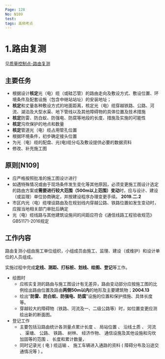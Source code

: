```yaml
---
Page: 128
No: N109
test: 
tags: 高频考点
---
```

# 1.路由复测
见[质量控制点-路由复测]((/3.施工管理/4.质量管理/3.质量控制点/2.线路工程/1.路由复测))

## 主要任务
- 根据设计**核定**光（电）缆（或硅芯管）的路由走向及敷设方式、敷设位置、环境条件及配套设施（包含中继站站址）的安装地址；
- **核定**和丈量各种敷设方式的地面距离，核定光（电）缆穿越铁路、公路、河流、湖泊及大型水渠、地下管线以及其他障碍物的具体位置及技术措施
- **核定**防雷、防白蚁、防强电、防腐等地段的长度、措施及实施的可能性
- **核定**沟坎保护的地点和数量
- **核定**管道光（电）缆占用管孔位置
- 根据环境条件，初步确定接头位置
- 为光（电）缆的配盘、光(电)缆分屯及敷设提供必要的数据资料
- 修改、补充施工图

## 原则[N109]
- 应严格按照批准的施工图设计进行
- 如遇特殊情况或由于现场条件发生变化等其他原因，必须变更施工图设计选定的路由方案或**需要进行较大范围（500m以上范围）变动**时，应与设计、建设（或监理）单位协商确定，并按建设程序办理变更手续。 **2019.二.2**
- 市区内光（电）缆埋设路由及在规划线内穿越公路、铁路位置如发生变动时，应报当地相关部门审批后确定
- 光（电）缆线路与其他建筑设施间的间距应符合《通信线路工程验收规范》GB51171-2016规定

## 工作内容
路由复测小组由施工单位组织，小组成员由施工、监理、建设（或维护）和设计单位的人员组成。

实施过程中完成**定线、测距、打标桩、划线、绘图、登记**等工作。
- 绘图时
    - 应核实复测的路由与施工图设计有无差异，路由变动部分应按施工图的比例绘出路由位置及路由**两侧50m以内**的地形及主要建筑物；**2004.13**
    - 绘出“**防雷、防白蚁、防强电、防腐**”设施的位置和保护措施、具体长度等。
    - 穿越较大的障碍物（铁路、河流及一、二级公路等）时，如位置变更应测绘出新的断面图。
- 登记工作
    - 主要包括沿路由统计各测量点累计长度 、 局站位置 、 沿线土质 、 河流 、 渠塘、 公路、 铁路、 树林、 经济作物、 通信设施及其他设施和沟坎加固等的范围 、 长度和累计数量，
    - 同时记录光 ( 电 ) 缆运输 、 施工车辆进入通路的资料 ( 障碍分布及沿途交通情况等 ) 。
